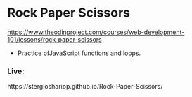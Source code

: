 <h1><b>Rock Paper Scissors</b></h1>
  
https://www.theodinproject.com/courses/web-development-101/lessons/rock-paper-scissors

- Practice ofJavaScript functions and loops.

<h3><b>Live:</b></h3>
https://stergioshariop.github.io/Rock-Paper-Scissors/
